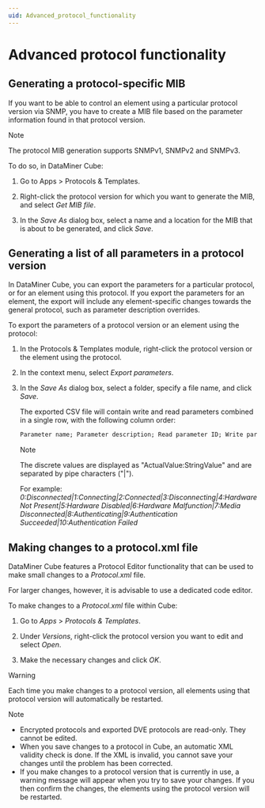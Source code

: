 ```yaml
---
uid: Advanced_protocol_functionality
---
```


# Advanced protocol functionality

## Generating a protocol-specific MIB

If you want to be able to control an element using a particular protocol version via SNMP, you have to create a MIB file based on the parameter information found in that protocol version.

> [!NOTE]
> The protocol MIB generation supports SNMPv1, SNMPv2 and SNMPv3.

To do so, in DataMiner Cube:

1. Go to Apps \> Protocols & Templates.

1. Right-click the protocol version for which you want to generate the MIB, and select *Get MIB file*.

1. In the *Save As* dialog box, select a name and a location for the MIB that is about to be generated, and click *Save*.

## Generating a list of all parameters in a protocol version

In DataMiner Cube, you can export the parameters for a particular protocol, or for an element using this protocol. If you export the parameters for an element, the export will include any element-specific changes towards the general protocol, such as parameter description overrides.

To export the parameters of a protocol version or an element using the protocol:

1. In the Protocols & Templates module, right-click the protocol version or the element using the protocol.

1. In the context menu, select *Export parameters*.

1. In the *Save As* dialog box, select a folder, specify a file name, and click *Save*.

   The exported CSV file will contain write and read parameters combined in a single row, with the following column order:

   ```txt
   Parameter name; Parameter description; Read parameter ID; Write parameter ID; Table parameter ID; Type; Discreet values; Can be monitored; Allow trending; Critical low; Major low; Minor low; Warning low; Normal; Warning high; Minor high; Major high; Critical high; ToolTip text; ToolTip subtext
   ```

   > [!NOTE]
   > The discrete values are displayed as "ActualValue:StringValue" and are separated by pipe characters ("\|").
   >
   > For example: *0:Disconnected\|1:Connecting\|2:Connected\|3:Disconnecting\|4:Hardware Not Present\|5:Hardware Disabled\|6:Hardware Malfunction\|7:Media Disconnected\|8:Authenticating\|9:Authentication Succeeded\|10:Authentication Failed*

## Making changes to a protocol.xml file

DataMiner Cube features a Protocol Editor functionality that can be used to make small changes to a *Protocol.xml* file.

For larger changes, however, it is advisable to use a dedicated code editor.

To make changes to a *Protocol.xml* file within Cube:

1. Go to *Apps* > *Protocols & Templates*.

1. Under *Versions*, right-click the protocol version you want to edit and select *Open*.

1. Make the necessary changes and click *OK*.

> [!WARNING]
> Each time you make changes to a protocol version, all elements using that protocol version will automatically be restarted.

> [!NOTE]
>
> - Encrypted protocols and exported DVE protocols are read-only. They cannot be edited.
> - When you save changes to a protocol in Cube, an automatic XML validity check is done. If the XML is invalid, you cannot save your changes until the problem has been corrected.
> - If you make changes to a protocol version that is currently in use, a warning message will appear when you try to save your changes. If you then confirm the changes, the elements using the protocol version will be restarted.
